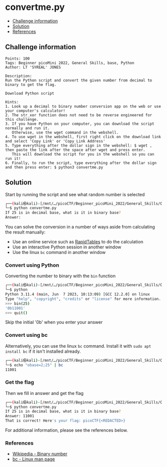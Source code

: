 # convertme.py

- [Challenge information](#challenge-information)
- [Solution](#solution)
- [References](#references)

## Challenge information
```
Points: 100
Tags: Beginner picoMini 2022, General Skills, base, Python
Author: LT 'SYREAL' JONES

Description:
Run the Python script and convert the given number from decimal to binary to get the flag.

Download Python script

Hints:
1. Look up a decimal to binary number conversion app on the web or use your computer's calculator!
2. The str_xor function does not need to be reverse engineered for this challenge.
3. If you have Python on your computer, you can download the script normally and run it. 
   Otherwise, use the wget command in the webshell.
4. To use wget in the webshell, first right click on the download link and select 'Copy Link' or 'Copy Link Address'
5. Type everything after the dollar sign in the webshell: $ wget , then paste the link after the space after wget and press enter. 
   This will download the script for you in the webshell so you can run it!
6. Finally, to run the script, type everything after the dollar sign and then press enter: $ python3 convertme.py
```

## Solution

Start by running the script and see what random number is selected
```bash
┌──(kali㉿kali)-[/mnt/…/picoCTF/Beginner_picoMini_2022/General_Skills/Convertme.py]
└─$ python convertme.py 
If 25 is in decimal base, what is it in binary base?
Answer: 
```

You can solve the conversion in a number of ways aside from calculating the result manually:
 * Use an online service such as [RapidTables](https://www.rapidtables.com/convert/number/base-converter.html) to do the calculation
 * Use an interactive Python session in another window
 * Use the linux `bc` command in another window

### Convert using Python

Converting the number to binary with the `bin` function
```bash
┌──(kali㉿kali)-[/mnt/…/picoCTF/Beginner_picoMini_2022/General_Skills/Convertme.py]
└─$ python             
Python 3.11.4 (main, Jun  7 2023, 10:13:09) [GCC 12.2.0] on linux
Type "help", "copyright", "credits" or "license" for more information.
>>> bin(25)
'0b11001'
>>> quit()
```
Skip the initial '0b' when you enter your answer

### Convert using bc

Alternatively, you can use the linux `bc` command. Install it with `sudo apt install bc` if it isn't installed already.
```bash
┌──(kali㉿kali)-[/mnt/…/picoCTF/Beginner_picoMini_2022/General_Skills/Convertme.py]
└─$ echo "obase=2;25" | bc                                                      
11001
```

### Get the flag

Then we fill in answer and get the flag
```bash
┌──(kali㉿kali)-[/mnt/…/picoCTF/Beginner_picoMini_2022/General_Skills/Convertme.py]
└─$ python convertme.py 
If 25 is in decimal base, what is it in binary base?
Answer: 11001
That is correct! Here's your flag: picoCTF{<REDACTED>}
```

For additional information, please see the references below.

### References

- [Wikipedia - Binary number](https://en.wikipedia.org/wiki/Binary_number)
- [bc - Linux man page](https://linux.die.net/man/1/bc)
 
